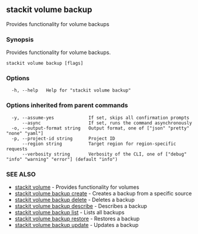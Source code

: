## stackit volume backup

Provides functionality for volume backups

### Synopsis

Provides functionality for volume backups.

```
stackit volume backup [flags]
```

### Options

```
  -h, --help   Help for "stackit volume backup"
```

### Options inherited from parent commands

```
  -y, --assume-yes             If set, skips all confirmation prompts
      --async                  If set, runs the command asynchronously
  -o, --output-format string   Output format, one of ["json" "pretty" "none" "yaml"]
  -p, --project-id string      Project ID
      --region string          Target region for region-specific requests
      --verbosity string       Verbosity of the CLI, one of ["debug" "info" "warning" "error"] (default "info")
```

### SEE ALSO

* [stackit volume](./stackit_volume.md)	 - Provides functionality for volumes
* [stackit volume backup create](./stackit_volume_backup_create.md)	 - Creates a backup from a specific source
* [stackit volume backup delete](./stackit_volume_backup_delete.md)	 - Deletes a backup
* [stackit volume backup describe](./stackit_volume_backup_describe.md)	 - Describes a backup
* [stackit volume backup list](./stackit_volume_backup_list.md)	 - Lists all backups
* [stackit volume backup restore](./stackit_volume_backup_restore.md)	 - Restores a backup
* [stackit volume backup update](./stackit_volume_backup_update.md)	 - Updates a backup

